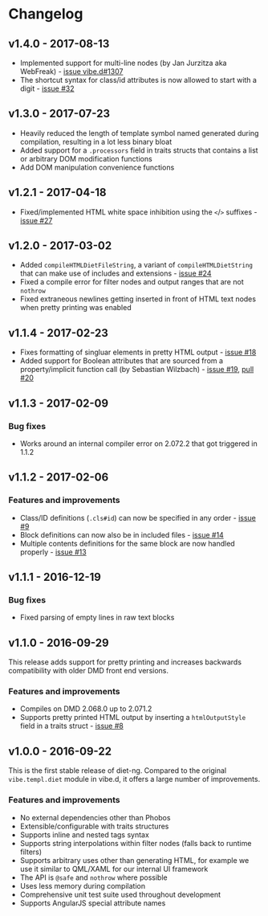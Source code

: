 Changelog
=========

v1.4.0 - 2017-08-13
-------------------

- Implemented support for multi-line nodes (by Jan Jurzitza aka WebFreak) - [issue vibe.d#1307][issue1307_vibe.d]
- The shortcut syntax for class/id attributes is now allowed to start with a digit - [issue #32][issue32]

[issue32]: https://github.com/rejectedsoftware/diet-ng/issues/32
[issue1307_vibe.d]: https://github.com/rejectedsoftware/vibe.d/issues/1307


v1.3.0 - 2017-07-23
-------------------

- Heavily reduced the length of template symbol named generated during compilation, resulting in a lot less binary bloat
- Added support for a `.processors` field in traits structs that contains a list or arbitrary DOM modification functions
- Add DOM manipulation convenience functions


v1.2.1 - 2017-04-18
-------------------

- Fixed/implemented HTML white space inhibition using the `<`/`>` suffixes - [issue #27][issue27]

[issue27]: https://github.com/rejectedsoftware/diet-ng/issues/27


v1.2.0 - 2017-03-02
-------------------

- Added `compileHTMLDietFileString`, a variant of `compileHTMLDietString` that can make use of includes and extensions - [issue #24][issue24]
- Fixed a compile error for filter nodes and output ranges that are not `nothrow`
- Fixed extraneous newlines getting inserted in front of HTML text nodes when pretty printing was enabled

[issue24]: https://github.com/rejectedsoftware/diet-ng/issues/24


v1.1.4 - 2017-02-23
-------------------

- Fixes formatting of singluar elements in pretty HTML output - [issue #18][issue18]
- Added support for Boolean attributes that are sourced from a property/implicit function call (by Sebastian Wilzbach) - [issue #19][issue19], [pull #20][issue20]

[issue18]: https://github.com/rejectedsoftware/diet-ng/issues/18
[issue19]: https://github.com/rejectedsoftware/diet-ng/issues/19
[issue20]: https://github.com/rejectedsoftware/diet-ng/issues/20


v1.1.3 - 2017-02-09
-------------------

### Bug fixes ###

- Works around an internal compiler error on 2.072.2 that got triggered in 1.1.2


v1.1.2 - 2017-02-06
-------------------

### Features and improvements ###

- Class/ID definitions (`.cls#id`) can now be specified in any order - [issue #9][issue9]
- Block definitions can now also be in included files - [issue #14][issue14]
- Multiple contents definitions for the same block are now handled properly - [issue #13][issue13]

[issue9]: https://github.com/rejectedsoftware/diet-ng/issues/9
[issue13]: https://github.com/rejectedsoftware/diet-ng/issues/13
[issue14]: https://github.com/rejectedsoftware/diet-ng/issues/14


v1.1.1 - 2016-12-19
-------------------

### Bug fixes ###

- Fixed parsing of empty lines in raw text blocks


v1.1.0 - 2016-09-29
-------------------

This release adds support for pretty printing and increases backwards
compatibility with older DMD front end versions.

### Features and improvements ###

- Compiles on DMD 2.068.0 up to 2.071.2
- Supports pretty printed HTML output by inserting a `htmlOutputStyle` field
  in a traits struct - [issue #8][issue8]

[issue8]: https://github.com/rejectedsoftware/diet-ng/issues/8


v1.0.0 - 2016-09-22
-------------------

This is the first stable release of diet-ng. Compared to the original
`vibe.templ.diet` module in vibe.d, it offers a large number of
improvements.

### Features and improvements ###

- No external dependencies other than Phobos
- Extensible/configurable with traits structures
- Supports inline and nested tags syntax
- Supports string interpolations within filter nodes (falls back to
  runtime filters)
- Supports arbitrary uses other than generating HTML, for example we
  use it similar to QML/XAML for our internal UI framework
- The API is `@safe` and `nothrow` where possible
- Uses less memory during compilation
- Comprehensive unit test suite used throughout development
- Supports AngularJS special attribute names
